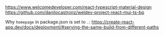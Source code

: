 https://www.welcomedeveloper.com/react-typescript-material-design
https://github.com/danilocastronz/weldev-project-react-mui-ts-bp

Why `homepage` in package.json is set to `.`: https://create-react-app.dev/docs/deployment/#serving-the-same-build-from-different-paths